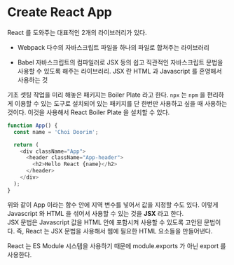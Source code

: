 # Create React App
React 를 도와주는 대표적인 2개의 라이브러리가 있다. 
- Webpack
다수의 자바스크립트 파일을 하나의 파일로 합쳐주는 라이브러리

- Babel
자바스크립트의 컴파일러로 JSX 등의 쉽고 직관적인 자바스크립트 문법을 사용할 수 있도록 해주는 라이브러리. JSX 란 HTML 과 Javascript 를 혼영해서 사용하는 것

기초 셋팅 작업을 미리 해놓은 패키지는 Boiler Plate 라고 한다. 
```npx``` 는 ```npm``` 을 편리하게 이용할 수 있는 도구로 설치되어 있는 패키지를 단 한번만 사용하고 싶을 때 사용하는 것이다.
이것을 사용해서 React Boiler Plate 을 설치할 수 있다.

```javascript
function App() {
  const name = 'Choi Doorim';

  return (
    <div className="App">
      <header className="App-header">
        <h2>Hello React {name}</h2>
      </header>
    </div>
  );
}
```
위와 같이 App 이라는 함수 안에 지역 변수를 넣어서 값을 지정할 수도 있다. 
이렇게 Javascript 와 HTML 을 섞어서 사용할 수 있는 것을 **JSX** 라고 한다.   
JSX 문법은 Javascript 값을 HTML 안에 포함시켜 사용할 수 있도록 고안된 문법이다.
즉, React 는 JSX 문법을 사용해서 웹에 필요한 HTML 요소들을 만들어낸다.

React 는 ES Module 시스템을 사용하기 때문에 module.exports 가 아닌 export 를 사용한다.